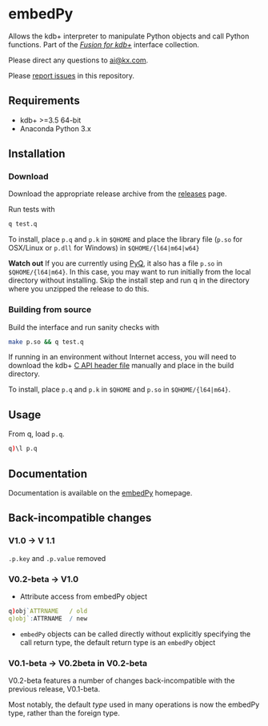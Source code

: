 # embedPy


Allows the kdb+ interpreter to manipulate Python objects and call Python functions.
Part of the [_Fusion for kdb+_](http://code.kx.com/q/interfaces/fusion/) interface collection.

Please direct any questions to ai@kx.com.

Please [report issues](https://github.com/KxSystems/embedpy/issues) in this repository.


## Requirements

- kdb+ >=3.5 64-bit
- Anaconda Python 3.x

## Installation
### Download

Download the appropriate release archive from the [releases](../../releases/latest) page.

Run tests with 
```bash
q test.q
```

To install, place `p.q` and `p.k` in `$QHOME` and place the library file (`p.so` for OSX/Linux or `p.dll` for Windows)  in `$QHOME/{l64|m64|w64}`

**Watch out** If you are currently using [PyQ](https://code.kx.com/q/interfaces/pyq/), it also has a file `p.so` in `$QHOME/{l64|m64}`. In this case, you may want to run initially from the local directory without installing. Skip the install step and run q in the directory where you unzipped the release to do this.

### Building from source

Build the interface and run sanity checks with 

```bash
make p.so && q test.q
```
If running in an environment without Internet access, you will need to download the kdb+ [C API header file](https://raw.githubusercontent.com/KxSystems/kdb/master/c/c/k.h) manually and place in the build directory.

To install, place `p.q` and `p.k` in `$QHOME` and `p.so` in `$QHOME/{l64|m64}`.  


## Usage

From q, load `p.q`.
```q
q)\l p.q
```


## Documentation

Documentation is available on the [embedPy](https://code.kx.com/q/ml/embedpy/) homepage.


## Back-incompatible changes
### V1.0 -> V 1.1
`.p.key` and `.p.value` removed

### V0.2-beta -> V1.0

- Attribute access from embedPy object 

```q
q)obj`ATTRNAME   / old
q)obj`:ATTRNAME  / new
``` 

- `embedPy` objects can be called directly without explicitly specifying the call return type, the default return type is an `embedPy` object


### V0.1-beta -> V0.2beta in V0.2-beta

V0.2-beta features a number of changes back-incompatible with the previous release, V0.1-beta. 

Most notably, the default _type_ used in many operations is now the embedPy type, rather than the foreign type. <!-- Differences between these types (and the associated APIs) are set out below. --> 
